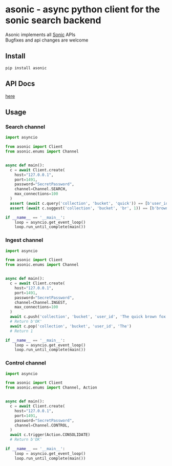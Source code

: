 # asonic - async python client for the sonic search backend
Asonic implements all [Sonic](https://github.com/valeriansaliou/sonic) APIs  
Bugfixes and api changes are welcome

## Install
`pip install asonic`

## API Docs
[here](https://asonic.readthedocs.io/en/latest/asonic.html#module-asonic.client)

## Usage
### Search channel
```python
import asyncio

from asonic import Client
from asonic.enums import Channel


async def main():
  c = await Client.create(
    host="127.0.0.1",
    port=1491,
    password="SecretPassword",
    channel=Channel.SEARCH,
    max_connections=100
  )
  assert (await c.query('collection', 'bucket', 'quick')) == [b'user_id']
  assert (await c.suggest('collection', 'bucket', 'br', 1)) == [b'brown']

if __name__ == '__main__':
    loop = asyncio.get_event_loop()
    loop.run_until_complete(main())
```

### Ingest channel

```python
import asyncio

from asonic import Client
from asonic.enums import Channel


async def main():
  c = await Client.create(
    host="127.0.0.1",
    port=1491,
    password="SecretPassword",
    channel=Channel.INGEST,
    max_connections=100
  )
  await c.push('collection', 'bucket', 'user_id', 'The quick brown fox jumps over the lazy dog')
  # Return b'OK'
  await c.pop('collection', 'bucket', 'user_id', 'The')
  # Return 1

if __name__ == '__main__':
    loop = asyncio.get_event_loop()
    loop.run_until_complete(main())
```


### Control channel

```python
import asyncio

from asonic import Client
from asonic.enums import Channel, Action


async def main():
  c = await Client.create(
    host="127.0.0.1",
    port=1491,
    password="SecretPassword",
    channel=Channel.CONTROL,
  )
  await c.trigger(Action.CONSOLIDATE)
  # Return b'OK'

if __name__ == '__main__':
    loop = asyncio.get_event_loop()
    loop.run_until_complete(main())
```

